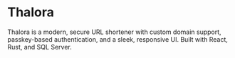# Thalora
Thalora is a modern, secure URL shortener with custom domain support, passkey-based authentication, and a sleek, responsive UI. Built with React, Rust, and SQL Server.
